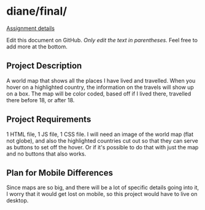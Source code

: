 # diane/final/

[Assignment details](/homework/final)

Edit this document on GitHub. _Only edit the text in parentheses._ Feel free to add more at the bottom.

## Project Description

A world map that shows all the places I have lived and travelled. When you hover on a highlighted country, the information on the travels will show up on a box. The map will be color coded, based off if I lived there, travelled there before 18, or after 18. 

## Project Requirements

1 HTML file, 1 JS file, 1 CSS file. I will need an image of the world map (flat not globe), and also the highlighted countries cut out so that they can serve as buttons to set off the hover. Or if it's possible to do that with just the map and no buttons that also works. 

## Plan for Mobile Differences

Since maps are so big, and there will be a lot of specific details going into it, I worry that it would get lost on mobile, so this project would have to live on desktop.
